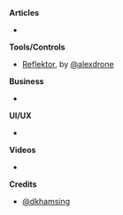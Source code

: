 
**Articles**

* 

**Tools/Controls**

* [Reflektor](https://github.com/alexdrone/Reflektor), by [@alexdrone](https://twitter.com/alexdrone)

**Business**

* 

**UI/UX**

* 

**Videos**

* 

**Credits**

* [@dkhamsing](https://twitter.com/dkhamsing)
